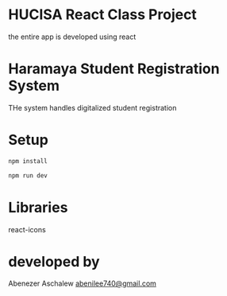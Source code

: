 # HUCISA React Class Project

the entire app is developed using react

# Haramaya Student Registration System

THe system handles digitalized student registration

# Setup

```bash
npm install
```

```bash
npm run dev
```

# Libraries

react-icons

# developed by

Abenezer Aschalew
abenilee740@gmail.com
